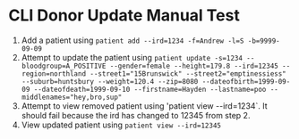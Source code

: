 # CLI Donor Update Manual Test

1. Add a patient using `patient add --ird=1234 -f=Andrew -l=S -b=9999-09-09`
2. Attempt to update the patient using `patient update -s=1234 --bloodgroup=A_POSITIVE --gender=female --height=179.8 --ird=12345 --region=northland --street1="15Brunswick" --street2="emptinessiess" --suburb=huntsbury --weight=120.4 --zip=8080 --dateofbirth=1999-09-09 --dateofdeath=1999-09-10 --firstname=Hayden --lastname=poo --middlenames="hey,bro,sup"`
3. Attempt to view removed patient using 'patient view --ird=1234`. It should fail because the ird has changed to 12345 from step 2.
4. View updated patient using `patient view --ird=12345`